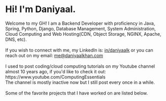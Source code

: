 <h1>Hi! I'm Daniyaal.</h1>
Welcome to my GH! I am a Backend Developer with proficiency in Java, Spring, Python, Django, Database Management, System Administration, Cloud Computing and Web Hosting(CDN, Object Storage, NGINX, Apache, DNS, etc).
<br><br>
If you wish to connect with me, my LinkedIn is: <a href="https://www.linkedin.com/in/daniyaalk/">in/daniyaalk</a> or you can reach out on my email: <a href="mailto:me@daniyaalkhan.com">me@daniyaalkhan.com</a>
<br><br> 
I used to post coding/cloud computing tutorials on my Youtube channel almost 10 years ago, if you'd like to check it out: https://www.youtube.com/ComputingEssentials
<br>
The channel is mostly inactive now but I still post every once in a while.
<br><br> 
Some of the favorite projects that I have worked on are listed below.
